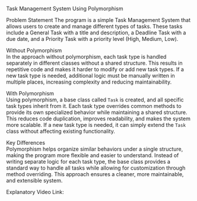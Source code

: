 Task Management System Using Polymorphism 

Problem Statement 
The program is a simple Task Management System that allows users to create and manage different types of tasks. These tasks include a General Task with a title and description, a Deadline Task with a due date, and a Priority Task with a priority level (High, Medium, Low).   

Without Polymorphism   
In the approach without polymorphism, each task type is handled separately in different classes without a shared structure. This results in repetitive code and makes it harder to modify or add new task types. If a new task type is needed, additional logic must be manually written in multiple places, increasing complexity and reducing maintainability.   

With Polymorphism   
Using polymorphism, a base class called `Task` is created, and all specific task types inherit from it. Each task type overrides common methods to provide its own specialized behavior while maintaining a shared structure. This reduces code duplication, improves readability, and makes the system more scalable. If a new task type is needed, it can simply extend the `Task` class without affecting existing functionality.   

Key Differences   
Polymorphism helps organize similar behaviors under a single structure, making the program more flexible and easier to understand. Instead of writing separate logic for each task type, the base class provides a standard way to handle all tasks while allowing for customization through method overriding. This approach ensures a cleaner, more maintainable, and extensible system. 
 
Explanatory Video Link:  
